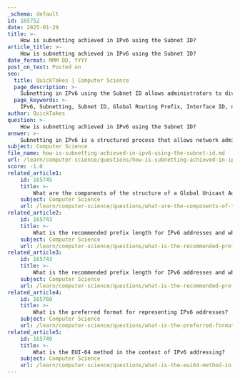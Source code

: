 ```yaml
---
_schema: default
id: 165752
date: 2025-01-29
title: >-
    How is subnetting achieved in IPv6 using the Subnet ID?
article_title: >-
    How is subnetting achieved in IPv6 using the Subnet ID?
date_format: MMM DD, YYYY
post_on_text: Posted on
seo:
  title: QuickTakes | Computer Science
  page_description: >-
    Subnetting in IPv6 using the Subnet ID allows administrators to divide a larger network into smaller subnets, facilitating efficient routing and management.
  page_keywords: >-
    IPv6, Subnetting, Subnet ID, Global Routing Prefix, Interface ID, network management, unicast address, subnet creation, router configuration, addressing strategies
author: QuickTakes
question: >-
    How is subnetting achieved in IPv6 using the Subnet ID?
answer: >-
    Subnetting in IPv6 is a structured process that allows network administrators to divide a larger IPv6 network into smaller, more manageable subnets. This is primarily achieved through the use of the Subnet ID, which is a specific portion of the IPv6 address.\n\n### Subnet ID in IPv6\n\nThe Subnet ID is located between the Global Routing Prefix and the Interface ID in an IPv6 address. For example, consider the Global Unicast Address (GUA) `2001:db8:acad::/48`. In this case:\n\n- The **Global Routing Prefix** is `2001:db8:acad::`.\n- The **Subnet ID** is the next 16 bits (or 4 hexadecimal digits), which allows for the creation of multiple subnets.\n- The **Interface ID** follows the Subnet ID.\n\n### Example of Subnetting\n\nUsing the example of `2001:db8:acad::/48`, the subnetting can be illustrated as follows:\n\n1. **Global Routing Prefix**: `2001:db8:acad::/48`\n2. **Subnet ID**: The next 16 bits can be varied to create subnets. For instance:\n   - `2001:db8:acad:0001::/64`\n   - `2001:db8:acad:0002::/64`\n   - `2001:db8:acad:0003::/64`\n   - ...\n   - `2001:db8:acad:FFFF::/64`\n\nThis allows for a total of 65,536 possible /64 subnets, as each increment in the Subnet ID represents a new subnet.\n\n### Router Configuration\n\nEach subnet can be configured on different router interfaces. For example, a router can have multiple interfaces, each assigned to a different /64 subnet derived from the same /48 Global Routing Prefix. This configuration helps in managing network traffic effectively and ensures that each subnet can operate independently while still being part of the larger network.\n\n### Conclusion\n\nSubnetting in IPv6 using the Subnet ID is a powerful feature that enhances address management and organization within a network. By leveraging the Subnet ID, network administrators can create a vast number of subnets, facilitating efficient routing and addressing strategies in modern networking environments.
subject: Computer Science
file_name: how-is-subnetting-achieved-in-ipv6-using-the-subnet-id.md
url: /learn/computer-science/questions/how-is-subnetting-achieved-in-ipv6-using-the-subnet-id
score: -1.0
related_article1:
    id: 165745
    title: >-
        What are the components of the structure of a Global Unicast Address (GUA)?
    subject: Computer Science
    url: /learn/computer-science/questions/what-are-the-components-of-the-structure-of-a-global-unicast-address-gua
related_article2:
    id: 165743
    title: >-
        What is the recommended prefix length for IPv6 addresses and why?
    subject: Computer Science
    url: /learn/computer-science/questions/what-is-the-recommended-prefix-length-for-ipv6-addresses-and-why
related_article3:
    id: 165743
    title: >-
        What is the recommended prefix length for IPv6 addresses and why?
    subject: Computer Science
    url: /learn/computer-science/questions/what-is-the-recommended-prefix-length-for-ipv6-addresses-and-why
related_article4:
    id: 165760
    title: >-
        What is the preferred format for representing IPv6 addresses?
    subject: Computer Science
    url: /learn/computer-science/questions/what-is-the-preferred-format-for-representing-ipv6-addresses
related_article5:
    id: 165749
    title: >-
        What is the EUI-64 method in the context of IPv6 addressing?
    subject: Computer Science
    url: /learn/computer-science/questions/what-is-the-eui64-method-in-the-context-of-ipv6-addressing
---
```


&nbsp;